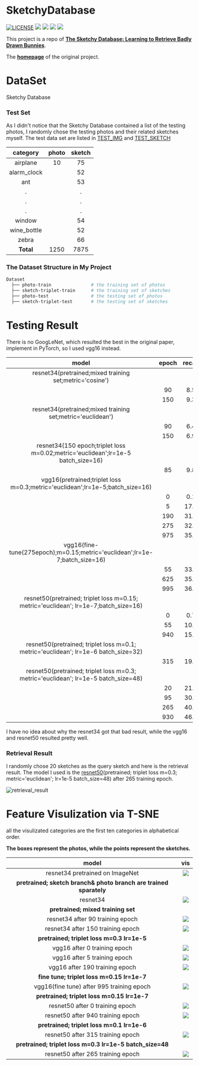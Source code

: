 # SketchyDatabase

[![LICENSE](https://img.shields.io/badge/license-MIT-blue.svg)](LICENSE) ![](https://img.shields.io/badge/python-3.6.5-brightgreen.svg) ![](https://img.shields.io/badge/pytorch-0.4.1-brightgreen.svg) ![](https://img.shields.io/badge/visdom-0.1.8.5-brightgreen.svg) ![](https://img.shields.io/badge/tqdm-4.28.1-brightgreen.svg)

This project is a repo of [**The Sketchy Database: Learning to Retrieve Badly Drawn Bunnies**](https://www.cc.gatech.edu/~hays/tmp/sketchy-database.pdf).

The [**homepage**](http://sketchy.eye.gatech.edu/) of the original project.

# DataSet

Sketchy Database

### Test Set

As I didn't notice that the Sketchy Database contained a list of the testing photos, I randomly chose the testing photos and their related sketches myself. The test data set are listed in [TEST_IMG](test_img.txt) and [TEST_SKETCH](test_sketch.txt)

|   category  | photo | sketch |
|    :---:    | :---: | :---:  |
|   airplane  |   10  |   75   |
| alarm_clock |       |   52   |
|     ant     |       |   53   |
|     .       |       |   .    |
|     .       |       |   .    |
|     .       |       |   .    |
|     window  |       |   54   |
| wine_bottle |       |   52   |
|     zebra   |       |   66   |
|  **Total**  |  1250 |  7875  |

### The Dataset Structure in My Project

```Bash
Dataset
  ├── photo-train               # the training set of photos
  ├── sketch-triplet-train      # the training set of sketches
  ├── photo-test                # the testing set of photos
  ├── sketch-triplet-test       # the testing set of sketches
```

# Testing Result

There is no GoogLeNet, which resulted the best in the original paper, implement in PyTorch, so I used vgg16 instead.

|                        model                             | epoch | recall@1 | recall@5|
|                        :---:                             | :---: | :---:    | :---:   |
| resnet34(pretrained;mixed training set;metric='cosine')  |        | |                 |
|                                                          |  90   |  8.51%   |  18.68% |
|                                                          |  150  |  9.31%   |  20.44% |
|resnet34(pretrained;mixed training set;metric='euclidean')|       | |                  |
|                                                          |  90   |  6.45%   |  14.79% |
|                                                          |  150  |  6.96%   |  16.46% |
|resnet34(150 epoch;triplet loss m=0.02;metric='euclidean';lr=1e-5 batch_size=16)| | |  |
|                                                          |  85   |  9.87%   |  22.37% |
|vgg16(pretrained;triplet loss m=0.3;metric='euclidean';lr=1e-5;batch_size=16)    | | | |
|                                                          |   0   |  0.17%   |  0.72%  |
|                                                          |   5   |  17.59%  |  45.51% |
|                                                          |  190  |  31.03%  |  67.86% |
|                                                          |  275  |  32.22%  |  68.48% |
|                                                          |  975  |  35.24%  |  71.53% |
|vgg16(fine-tune(275epoch);m=0.15;metric='euclidean';lr=1e-7;batch_size=16)   | | |     |
|                                                          |  55   |  33.22%  |  70.04% |
|                                                          | 625   |  35.78%  |  72.44% |
|                                                          | 995   |  36.09%  |  73.02% |
|resnet50(pretrained; triplet loss m=0.15; metric='euclidean'; lr=1e-7;batch_size=16)||||
|                                                          |   0   |  0.71%   |  11.48% |
|                                                          |   55  |  10.18%  |  29.94% |
|                                                          |  940  |  15.17%  |  47.61% |
|resnet50(pretrained; triplet loss m=0.1; metric='euclidean'; lr=1e-6 batch_size=32)||| |
|                                                          |  315  |  19.58%  |  57.19% |
|resnet50(pretrained; triplet loss m=0.3; metric='euclidean'; lr=1e-5 batch_size=48)||| |
|                                                          |  20   |  21.56%  |  57.50% |
|                                                          |  95   |  30.32%  |  71.73% |
|        <span id="resnet"></span>                         |  265  |  40.08%  |  78.83% |
|                                                          |  930  |  46.04%  |  83.30% |

I have no idea about why the resnet34 got that bad result, while the vgg16 and resnet50 resulted pretty well.

### Retrieval Result

I randomly chose 20 sketches as the query sketch and here is the retrieval result. The model I used is the [resnet50](#resnet)(pretrained; triplet loss m=0.3; metric='euclidean'; lr=1e-5 batch_size=48) after 265 training epoch.

![retrieval_result](record/retrieval_reslut/result.png)

# Feature Visulization via T-SNE

all the visulizated categories are the first ten categories in alphabetical order.

**The boxes represent the photos, while the points represent the sketches.**

|                    model                  |                     vis                   |
|                    :---:                  |                    :---:                  |
|       resnet34 pretrained on ImageNet     |![](record/feature_vis/resnet_imagenet.png)|
|    **pretrained; sketch branch& photo branch are trained sparately**           |
|         resnet34                          |![](record/feature_vis/resnet_separate.png)| 
|    **pretrained; mixed training set**                                                 |
|      resnet34 after 90 training epoch     |   ![](record/feature_vis/resnet_90.png)   |
|      resnet34 after 150 training epoch    |   ![](record/feature_vis/resnet_150.png)  |
|    **pretrained; triplet loss m=0.3 lr=1e-5**                                         |
|    vgg16 after 0 training epoch           | ![](record/feature_vis/vgg16_baseline.png)|
|    vgg16 after 5 training epoch           |   ![](record/feature_vis/vgg16_5epoch.png)|
|    vgg16 after 190 training epoch         | ![](record/feature_vis/vgg16_190epoch.png)|
|   **fine tune; triplet loss m=0.15 lr=1e-7**                                          |
| vgg16(fine tune) after 995 training epoch | ![](record/feature_vis/vgg16_995epoch.png)|
|    **pretrained; triplet loss m=0.15 lr=1e-7**                                        |
|      resnet50 after 0 training epoch      |  ![](record/feature_vis/resnet50_0.png)   |
|      resnet50 after 940 training epoch    | ![](record/feature_vis/resnet50_940.png)  |
|   **pretrained; triplet loss m=0.1 lr=1e-6**                                          |
|      resnet50 after 315 training epoch    | ![](record/feature_vis/resnet50_315.png)  |
|   **pretrained; triplet loss m=0.3 lr=1e-5 batch_size=48**                            |
|     resnet50 after 265 training epoch     |![](record/feature_vis/resnet50_64_265.png)|

